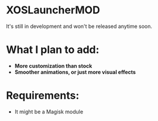 # XOSLauncherMOD
It's still in development and won't be released anytime soon.
# What I plan to add:
- **More customization than stock**
- **Smoother animations, or just more visual effects**
# Requirements:
- It might be a Magisk module